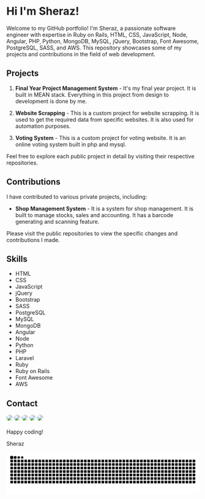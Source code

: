 # Hi I'm Sheraz!

Welcome to my GitHub portfolio! I'm Sheraz, a passionate software engineer with expertise in Ruby on Rails, HTML, CSS, JavaScript, Node, Angular, PHP, Python, MongoDB, MySQL, jQuery, Bootstrap, Font Awesome, PostgreSQL, SASS, and AWS. This repository showcases some of my projects and contributions in the field of web development.

## Projects

1. **Final Year Project Management System** - It's my final year project. It is built in MEAN stack. Everything in this project from design to development is done by me.

2. **Website Scrapping** - This is a custom project for website scrapping. It is used to get the required data from specific websites. It is also used for automation purposes.

3. **Voting System** - This is a custom project for voting website. It is an online voting system built in php and mysql.

Feel free to explore each public project in detail by visiting their respective repositories.

## Contributions

I have contributed to various private projects, including:

- **Shop Management System** - It is a system for shop management. It is built to manage stocks, sales and accounting. It has a barcode generating and scanning feature.

Please visit the public repositories to view the specific changes and contributions I made.

## Skills

- HTML
- CSS
- JavaScript
- jQuery
- Bootstrap
- SASS
- PostgreSQL
- MySQL
- MongoDB
- Angular
- Node
- Python
- PHP
- Laravel
- Ruby
- Ruby on Rails
- Font Awesome
- AWS

## Contact 
<div> 
  <a href="https://www.linkedin.com/in/sherazp995" target="_blank"><img src="https://pbs.twimg.com/profile_images/1508518003184349187/1KQYoqPY_400x400.png" width="50px" style="border-radius: 10px;" target="_blank"></a> 
  <a href="https://twitter.com/sherazprince15" target="_blank"><img src="https://pbs.twimg.com/profile_images/1354490322391158787/DdLuXSyU_400x400.jpg" width="50px" style="border-radius: 10px;" target="_blank"></a>
  <a href="https://www.instagram.com/sherazp995" target="_blank"><img src="https://pbs.twimg.com/profile_images/1305901852190482434/nVjrSoGe_400x400.jpg" width="50px" style="border-radius: 10px;" target="_blank"></a>
  <a href="https://www.facebook.com/sherazp995" target="_blank"><img src="https://pbs.twimg.com/profile_images/1511324689922244610/T4W1XqyD_400x400.jpg" width="50px" style="border-radius: 10px;" target="_blank"></a>
  <a href = "mailto: sherazp995@gmail.com"><img src="https://pbs.twimg.com/profile_images/1313394640393957378/L0W5hykJ_400x400.jpg" width="50px" style="border-radius: 10px;" target="_blank"></a>
 </br>
</br>
</hr>
Happy coding!

Sheraz

<!---
sherazp995/sherazp995 is a ✨ special ✨ repository because its `README.md` (this file) appears on your GitHub profile.
You can click the Preview link to take a look at your changes.
--->


  ![Snake animation](https://github.com/sherazp995/sherazp995/blob/output/github-contribution-grid-snake.svg)
